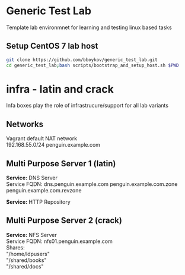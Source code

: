 # Generic Test Lab
Template lab environmnet for learning and testing linux based tasks

## Setup CentOS 7 lab host

~~~bash
git clone https://github.com/bboykov/generic_test_lab.git
cd generic_test_lab;bash scripts/bootstrap_and_setup_host.sh $PWD
~~~

# infra - latin and crack
Infa boxes play the role of infrastrucure/support for all lab variants  

## Networks  
Vagrant default NAT network   
192.168.55.0/24 penguin.example.com   

## Multi Purpose Server 1 (latin)  
**Service:** DNS Server  
Service FQDN: dns.penguin.example.com
penguin.example.com.zone  
penguin.example.com.revzone  
        
**Service:** HTTP Repository    

## Multi Purpose Server 2 (crack)      
**Service:** NFS Server  
Service FQDN: nfs01.penguin.example.com  
Shares:  
	"/home/ldpusers"  
	"/shared/books"  
	"/shared/docs"   

